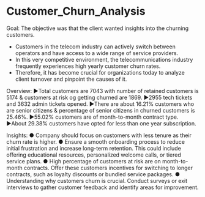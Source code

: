 # Customer_Churn_Analysis

Goal: The objective was that the client wanted insights into the churning customers.

- Customers in the telecom industry can actively switch between operators and have access to a wide range of service providers. 
- In this very competitive environment, the telecommunications industry frequently experiences high yearly customer churn rates. 
- Therefore, it has become crucial for organizations today to analyze client turnover and pinpoint the causes of it.

Overview:
►Total customers are 7043 with number of retained customers is 5174 & customers at risk og getting churned are 1869.
►2955 tech tickets and 3632 admin tickets opened.
►There are about 16.21% customers who are senior citizens & percentage of senior citizens in churned customers is 25.46%.
►55.02% customers are of month-to-month contract type.
►About 29.38% customers have opted for less than one year subscription.

Insights:
● Company should focus on customers with less tenure as their churn rate is higher.
● Ensure a smooth onboarding process to reduce initial frustration and increase long-term retention. This could include offering educational resources, personalized welcome calls, or tiered service plans.
● High percentage of customers at risk are on month-to-month contracts. Offer these customers incentives for switching to longer contracts, such as loyalty discounts or bundled service packages.
● Understanding why customers churn is crucial. Conduct surveys or exit interviews to gather customer feedback and identify areas for improvement.

